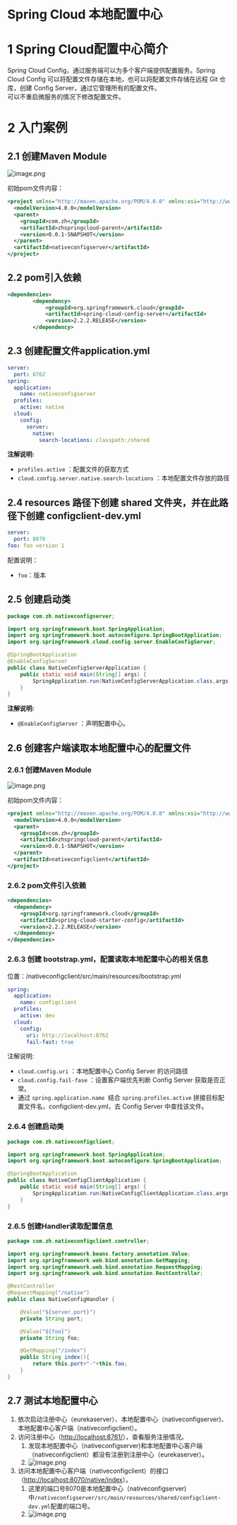 # Spring Cloud 本地配置中心

# 1 Spring Cloud配置中心简介
Spring Cloud Config，通过服务端可以为多个客户端提供配置服务。Spring Cloud Config 可以将配置文件存储在本地，也可以将配置文件存储在远程 Git 仓库，创建 Config Server，通过它管理所有的配置文件。<br />可以不重启微服务的情况下修改配置文件。

# 2 入门案例
## 2.1 创建Maven Module
![image.png](https://zhishan-zh.github.io/media/spring-cloud-config-1583666188166-25db98d3.png)

初始pom文件内容：
```xml
<project xmlns="http://maven.apache.org/POM/4.0.0" xmlns:xsi="http://www.w3.org/2001/XMLSchema-instance" xsi:schemaLocation="http://maven.apache.org/POM/4.0.0 https://maven.apache.org/xsd/maven-4.0.0.xsd">
  <modelVersion>4.0.0</modelVersion>
  <parent>
    <groupId>com.zh</groupId>
    <artifactId>zhspringcloud-parent</artifactId>
    <version>0.0.1-SNAPSHOT</version>
  </parent>
  <artifactId>nativeconfigserver</artifactId>
</project>
```

## 2.2 pom引入依赖
```xml
<dependencies>
		<dependency>
			<groupId>org.springframework.cloud</groupId>
			<artifactId>spring-cloud-config-server</artifactId>
			<version>2.2.2.RELEASE</version>
		</dependency>
```

## 2.3 创建配置文件application.yml
```yaml
server:
  port: 8762
spring:
  application:
    name: nativeconfigserver
  profiles:
    active: native
  cloud:
    config:
      server:
        native:
          search-locations: classpath:/shared
```
**注解说明:**

- `profiles.active` ：配置文件的获取方式
- `cloud.config.server.native.search-locations` ：本地配置文件存放的路径

## 2.4 resources 路径下创建 shared 文件夹，并在此路径下创建 configclient-dev.yml
```yaml
server:
  port: 8070
foo: foo version 1
```
配置说明：

- `foo`：版本

## 2.5 创建启动类
```java
package com.zh.nativeconfigserver;

import org.springframework.boot.SpringApplication;
import org.springframework.boot.autoconfigure.SpringBootApplication;
import org.springframework.cloud.config.server.EnableConfigServer;

@SpringBootApplication
@EnableConfigServer
public class NativeConfigServerApplication {
    public static void main(String[] args) {
        SpringApplication.run(NativeConfigServerApplication.class,args);
    }
}

```
**注解说明:**

- `@EnableConfigServer` ：声明配置中心。

## 2.6 创建客户端读取本地配置中心的配置文件
### 2.6.1 创建Maven Module
![image.png](https://zhishan-zh.github.io/media/spring-cloud-config-1e8778338037.png)

初始pom文件内容：
```xml
<project xmlns="http://maven.apache.org/POM/4.0.0" xmlns:xsi="http://www.w3.org/2001/XMLSchema-instance" xsi:schemaLocation="http://maven.apache.org/POM/4.0.0 https://maven.apache.org/xsd/maven-4.0.0.xsd">
  <modelVersion>4.0.0</modelVersion>
  <parent>
    <groupId>com.zh</groupId>
    <artifactId>zhspringcloud-parent</artifactId>
    <version>0.0.1-SNAPSHOT</version>
  </parent>
  <artifactId>nativeconfigclient</artifactId>
</project>
```

### 2.6.2 pom文件引入依赖

```xml
<dependencies>
  <dependency>
    <groupId>org.springframework.cloud</groupId>
    <artifactId>spring-cloud-starter-config</artifactId>
    <version>2.2.2.RELEASE</version>
  </dependency>
</dependencies>
```


### 2.6.3 创建 bootstrap.yml，配置读取本地配置中心的相关信息
位置：/nativeconfigclient/src/main/resources/bootstrap.yml
```yaml
spring:
  application:
    name: configclient
  profiles:
    active: dev
  cloud:
    config:
      uri: http://localhost:8762
      fail-fast: true
```
注解说明:

- `cloud.config.uri` ：本地配置中心 Config Server 的访问路径
- `cloud.config.fail-fase` ：设置客户端优先判断 Config Server 获取是否正常。
- 通过 `spring.application.name`  结合 `spring.profiles.active` 拼接目标配置文件名，configclient-dev.yml，去 Config Server 中查找该文件。

### 2.6.4 创建启动类

```java
package com.zh.nativeconfigclient;

import org.springframework.boot.SpringApplication;
import org.springframework.boot.autoconfigure.SpringBootApplication;

@SpringBootApplication
public class NativeConfigClientApplication {
    public static void main(String[] args) {
        SpringApplication.run(NativeConfigClientApplication.class,args);
    }
}
```

### 2.6.5 创建Handler读取配置信息

```java
package com.zh.nativeconfigclient.controller;

import org.springframework.beans.factory.annotation.Value;
import org.springframework.web.bind.annotation.GetMapping;
import org.springframework.web.bind.annotation.RequestMapping;
import org.springframework.web.bind.annotation.RestController;

@RestController
@RequestMapping("/native")
public class NativeConfigHandler {

    @Value("${server.port}")
    private String port;

    @Value("${foo}")
    private String foo;

    @GetMapping("/index")
    public String index(){
        return this.port+"-"+this.foo;
    }
}
```

## 2.7 测试本地配置中心

1. 依次启动注册中心（eurekaserver）、本地配置中心（nativeconfigserver)、本地配置中心客户端（nativeconfigclient）。
1. 访问注册中心（[http://localhost:8761/](http://localhost:8761/)），查看服务注册情况。
   1. 发现本地配置中心（nativeconfigserver)和本地配置中心客户端（nativeconfigclient）都没有注册到注册中心（eurekaserver）。
   1. ![image.png](https://zhishan-zh.github.io/media/spring-cloud-config-a25b582c5d5b.png)
3. 访问本地配置中心客户端（nativeconfigclient）的接口（[http://localhost:8070/native/index](http://localhost:8070/native/index)）。
   1. 这里的端口号8070是本地配置中心（nativeconfigserver)中`/nativeconfigserver/src/main/resources/shared/configclient-dev.yml`配置的端口号。
   1. ![image.png](https://zhishan-zh.github.io/media/spring-cloud-config-8830-dafe46797df6.png)

